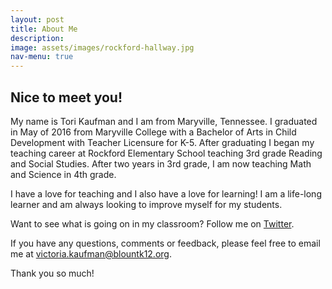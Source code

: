 ```yaml
---
layout: post
title: About Me
description:
image: assets/images/rockford-hallway.jpg
nav-menu: true
---
```

<h2>Nice to meet you!</h2>
My name is Tori Kaufman and I am from Maryville, Tennessee. I graduated in May of 2016 from Maryville College with a Bachelor of Arts in Child Development with Teacher Licensure for K-5. After graduating I began my teaching career at Rockford Elementary School teaching 3rd grade Reading and Social Studies. After two years in 3rd grade, I am now teaching Math and Science in 4th grade.

I have a love for teaching and I also have a love for learning! I am a life-long learner and am always looking to improve myself for my students.

Want to see what is going on in my classroom? Follow me on <a href="https://twitter.com/ToriKaufmanRES" target="_blank">Twitter</a>.


If you have any questions, comments or feedback, please feel free to email me at victoria.kaufman@blountk12.org.

Thank you so much!
